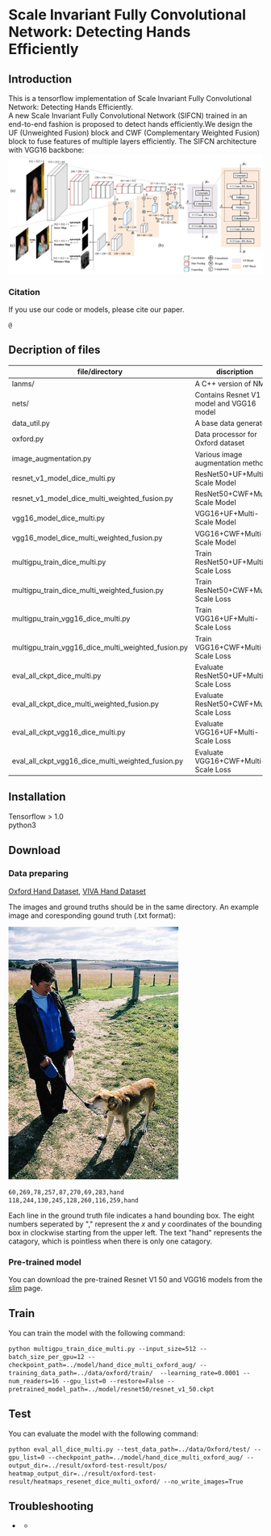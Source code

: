 Scale Invariant Fully Convolutional Network: Detecting Hands Efficiently
=====
Introduction
-----
This is a tensorflow implementation of Scale Invariant Fully Convolutional Network: Detecting Hands Efficiently.  
A new Scale Invariant Fully Convolutional Network (SIFCN) trained in an end-to-end fashion is proposed to detect hands efficiently.We design the UF (Unweighted Fusion) block and CWF (Complementary Weighted Fusion) block to fuse features of multiple layers efficiently. The SIFCN architecture with VGG16 backbone: ![arch](images/arch.png)

### Citation
If you use our code or models, please cite our paper.  

	@

Decription of files
-----
|file/directory|discription|
|--------|--------|
|lanms/                |A C++ version of NMS|
|nets/                 |Contains Resnet V1 model and VGG16 model|
|data_util.py          |A base data generator|
|oxford.py　　　　　    |Data processor for Oxford dataset|
|image_augmentation.py |Various image augmentation methods|
|resnet_v1_model_dice_multi.py                        |ResNet50+UF+Multi-Scale Model|
|resnet_v1_model_dice_multi_weighted_fusion.py        |ResNet50+CWF+Multi-Scale Model|
|vgg16_model_dice_multi.py                            |VGG16+UF+Multi-Scale Model|
|vgg16_model_dice_multi_weighted_fusion.py            |VGG16+CWF+Multi-Scale Model|
|multigpu_train_dice_multi.py                         |Train ResNet50+UF+Multi-Scale Loss|
|multigpu_train_dice_multi_weighted_fusion.py         |Train ResNet50+CWF+Multi-Scale Loss|
|multigpu_train_vgg16_dice_multi.py                   |Train VGG16+UF+Multi-Scale Loss|
|multigpu_train_vgg16_dice_multi_weighted_fusion.py   |Train VGG16+CWF+Multi-Scale Loss|
|eval_all_ckpt_dice_multi.py						  |Evaluate ResNet50+UF+Multi-Scale Loss|
|eval_all_ckpt_dice_multi_weighted_fusion.py		  |Evaluate ResNet50+CWF+Multi-Scale Loss|
|eval_all_ckpt_vgg16_dice_multi.py					  |Evaluate VGG16+UF+Multi-Scale Loss|
|eval_all_ckpt_vgg16_dice_multi_weighted_fusion.py	  |Evaluate VGG16+CWF+Multi-Scale Loss|

Installation
------
Tensorflow > 1.0  
python3

Download
-----
### Data preparing  

[Oxford Hand Dataset](http://www.robots.ox.ac.uk/~vgg/data/hands), 
[VIVA Hand Dataset](http://cvrr.ucsd.edu/vivachallenge/index.php/hands/hand-detection)   

The images and ground truths should be in the same directory. An example image and coresponding gound truth (.txt format):  

![examples/VOC2010_1323.jpg](examples/VOC2010_1323.jpg)  

	60,269,78,257,87,270,69,283,hand
	118,244,130,245,128,260,116,259,hand
Each line in the ground truth file indicates a hand bounding box. The eight numbers seperated by "," represent the *x* and *y* coordinates of the bounding box in clockwise starting from the upper left. The text "hand" represents the catagory, which is pointless when there is only one catagory.  

### Pre-trained model  

You can download the pre-trained Resnet V1 50 and VGG16 models from the [slim](https://github.com/tensorflow/models/tree/master/research/slim) page.  

Train
-----
You can train the model with the following command:  

	python multigpu_train_dice_multi.py --input_size=512 --batch_size_per_gpu=12 --checkpoint_path=../model/hand_dice_multi_oxford_aug/ --training_data_path=../data/oxford/train/ 	--learning_rate=0.0001 --num_readers=16 --gpu_list=0 --restore=False --pretrained_model_path=../model/resnet50/resnet_v1_50.ckpt

Test
-----
You can evaluate the model with the following command:  

	python eval_all_dice_multi.py --test_data_path=../data/Oxford/test/ --gpu_list=0 --checkpoint_path=../model/hand_dice_multi_oxford_aug/ --output_dir=../result/oxford-test-result/pos/ heatmap_output_dir=../result/oxford-test-result/heatmaps_resenet_dice_multi_oxford/ --no_write_images=True

Troubleshooting
-----
* 
	* 